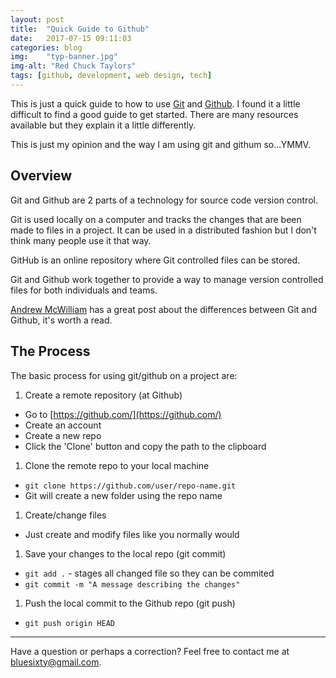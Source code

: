 ```yaml
---
layout: post
title:  "Quick Guide to Github"
date:   2017-07-15 09:11:03
categories: blog
img:    "typ-banner.jpg"
img-alt: "Red Chuck Taylors"
tags: [github, development, web design, tech]
---
```

This is just a quick guide to how to use [Git](https://git-scm.com/0) and [Github](https://github.com/). I found it a little difficult to find a good guide to get started. There are many resources available but they explain it a little differently.

This is just my opinion and the way I am using git and githum so...YMMV.

## Overview
Git and Github are 2 parts of a technology for source code version control.

Git is used locally on a computer and tracks the changes that are been made to files in a
project. It can be used in a distributed fashion but I don't think many people use it that way.

GitHub is an online repository where Git controlled files can be stored.

Git and Github work together to provide a way to manage version controlled files for both individuals and teams.

[Andrew McWilliam](https://jahya.net/blog/git-vs-github/) has a great post about the differences between Git and Github, it's worth a read.

## The Process
The basic process for using git/github on a project are:
1. Create a remote repository (at Github)
- Go to [https://github.com/](https://github.com/)
- Create an account
- Create a new repo
- Click the 'Clone' button and copy the path to the clipboard
1. Clone the remote repo to your local machine 
- `git clone https://github.com/user/repo-name.git`
- Git will create a new folder using the repo name
1. Create/change files
- Just create and modify files like you normally would
1. Save your changes to the local repo (git commit)
- `git add .` - stages all changed file so they can be commited
- `git commit -m "A message describing the changes"`
1. Push the local commit to the Github repo (git push)
- `git push origin HEAD`



---


Have a question or perhaps a correction? Feel free to contact me at <bluesixty@gmail.com>.
